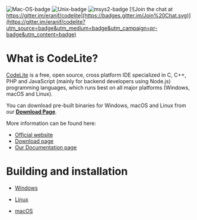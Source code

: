![Mac-OS-badge](https://github.com/eranif/codelite/actions/workflows/macos.yml/badge.svg)
![Unix-badge](https://github.com/eranif/codelite/actions/workflows/ubuntu.yml/badge.svg)
![msys2-badge](https://github.com/eranif/codelite/actions/workflows/msys2.yml/badge.svg)
[![Join the chat at https://gitter.im/eranif/codelite](https://badges.gitter.im/Join%20Chat.svg)](https://gitter.im/eranif/codelite?utm_source=badge&utm_medium=badge&utm_campaign=pr-badge&utm_content=badge)

What is CodeLite?
====

[CodeLite][1] is a free, open source, cross platform IDE specialized in C, C++, PHP and JavaScript (mainly for backend developers using Node.js) programming languages, which runs best on all major platforms (Windows, macOS and Linux).

You can download pre-built binaries for Windows, macOS and Linux from our **[Download Page][2]**.

More information can be found here:

 - [Official website][3]
 - [Download page][4]
 - [Our Documentation page][5]

Building and installation
===

- [Windows][9]
- [Linux][10]
- [macOS][11]

  [1]: https://codelite.org
  [2]: https://codelite.org/support.php
  [3]: https://codelite.org
  [4]: https://codelite.org/support.php
  [5]: https://docs.codelite.org/
  [9]: https://docs.codelite.org/build/build_from_sources/#windows
  [10]: https://docs.codelite.org/build/build_from_sources/#linux
  [11]: https://docs.codelite.org/build/build_from_sources/#macos
